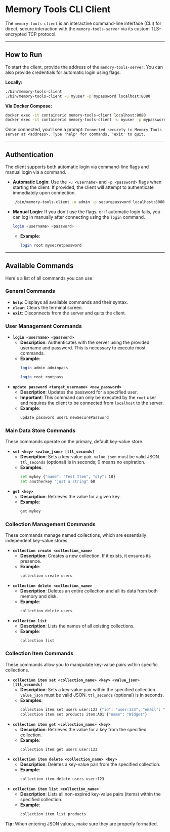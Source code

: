 # Memory Tools CLI Client

The `memory-tools-client` is an interactive command-line interface (CLI) for direct, secure interaction with the `memory-tools-server` via its custom TLS-encrypted TCP protocol.

---

## How to Run

To start the client, provide the address of the `memory-tools-server`. You can also provide credentials for automatic login using flags.

**Locally:**

```bash
./bin/memory-tools-client
./bin/memory-tools-client -u myuser -p mypassword localhost:8080
```

**Via Docker Compose:**

```bash
docker exec -it containerid memory-tools-client localhost:8080
docker exec -it containerid memory-tools-client -u myuser -p mypassword localhost:8080
```

Once connected, you'll see a prompt: `Connected securely to Memory Tools server at <address>. Type 'help' for commands, 'exit' to quit.`

---

## Authentication

The client supports both automatic login via command-line flags and manual login via a command.

- **Automatic Login**: Use the `-u <username>` and `-p <password>` flags when starting the client. If provided, the client will attempt to authenticate immediately upon connection.
  ```bash
  ./bin/memory-tools-client -u admin -p securepassword localhost:8080
  ```
- **Manual Login**: If you don't use the flags, or if automatic login fails, you can log in manually after connecting using the `login` command.
  ```bash
  login <username> <password>
  ```
  - **Example**:
    ```bash
    login root mysecretpassword
    ```

---

## Available Commands

Here's a list of all commands you can use:

### General Commands

- **`help`**: Displays all available commands and their syntax.
- **`clear`**: Clears the terminal screen.
- **`exit`**: Disconnects from the server and quits the client.

### User Management Commands

- **`login <username> <password>`**
  - **Description**: Authenticates with the server using the provided username and password. This is necessary to execute most commands.
  - **Example**:
    ```bash
    login admin adminpass
    ```
    ```bash
    login root rootpass
    ```
- **`update password <target_username> <new_password>`**
  - **Description**: Updates the password for a specified user.
  - **Important**: This command can only be executed by the `root` user and requires the client to be connected from `localhost` to the server.
  - **Example**:
    ```bash
    update password user1 newSecurePassword
    ```

### Main Data Store Commands

These commands operate on the primary, default key-value store.

- **`set <key> <value_json> [ttl_seconds]`**
  - **Description**: Sets a key-value pair. `value_json` must be valid JSON. `ttl_seconds` (optional) is in seconds; 0 means no expiration.
  - **Examples**:
    ```bash
    set mykey {"name": "Test Item", "qty": 10}
    set anotherkey "just a string" 60
    ```
- **`get <key>`**
  - **Description**: Retrieves the value for a given key.
  - **Example**:
    ```bash
    get mykey
    ```

### Collection Management Commands

These commands manage named collections, which are essentially independent key-value stores.

- **`collection create <collection_name>`**
  - **Description**: Creates a new collection. If it exists, it ensures its presence.
  - **Example**:
    ```bash
    collection create users
    ```
- **`collection delete <collection_name>`**
  - **Description**: Deletes an entire collection and all its data from both memory and disk.
  - **Example**:
    ```bash
    collection delete users
    ```
- **`collection list`**
  - **Description**: Lists the names of all existing collections.
  - **Example**:
    ```bash
    collection list
    ```

### Collection Item Commands

These commands allow you to manipulate key-value pairs within specific collections.

- **`collection item set <collection_name> <key> <value_json> [ttl_seconds]`**
  - **Description**: Sets a key-value pair within the specified collection. `value_json` must be valid JSON. `ttl_seconds` (optional) is in seconds.
  - **Examples**:
    ```bash
    collection item set users user:123 {"id": "user:123", "email": "a@b.com"} 3600
    collection item set products item:A01 {"name": "Widget"}
    ```
- **`collection item get <collection_name> <key>`**
  - **Description**: Retrieves the value for a key from the specified collection.
  - **Example**:
    ```bash
    collection item get users user:123
    ```
- **`collection item delete <collection_name> <key>`**
  - **Description**: Deletes a key-value pair from the specified collection.
  - **Example**:
    ```bash
    collection item delete users user:123
    ```
- **`collection item list <collection_name>`**
  - **Description**: Lists all non-expired key-value pairs (items) within the specified collection.
  - **Example**:
    ```bash
    collection item list products
    ```

**Tip:** When entering JSON values, make sure they are properly formatted.
